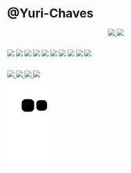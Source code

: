 # @Yuri-Chaves
<div align="center">
  <a href="https://github.com/Yuri-Chaves">
    <img height="180em" src="https://github-readme-stats.vercel.app/api?username=Yuri-Chaves&count_private=true&show_icons=true&theme=tokyonight" />
    <img height="180em" src="https://github-readme-stats.vercel.app/api/top-langs/?username=Yuri-Chaves&layout=compact&theme=tokyonight" />
  </a>
</div>

##

<div>
  <img height="50px" src="https://cdn.jsdelivr.net/gh/devicons/devicon/icons/python/python-original.svg" />
  <img height="50px" src="https://cdn.jsdelivr.net/gh/devicons/devicon/icons/html5/html5-original.svg" />
  <img height="50px" src="https://cdn.jsdelivr.net/gh/devicons/devicon/icons/css3/css3-original.svg" />
  <img height="50px" src="https://cdn.jsdelivr.net/gh/devicons/devicon/icons/javascript/javascript-original.svg" />
  <img height="50px" src="https://cdn.jsdelivr.net/gh/devicons/devicon/icons/java/java-original.svg" />
  <img height="50px" src="https://cdn.jsdelivr.net/gh/devicons/devicon/icons/php/php-original.svg" />
  <img height="50px" src="https://cdn.jsdelivr.net/gh/devicons/devicon/icons/c/c-original.svg" />
  <img height="50px" src="https://cdn.jsdelivr.net/gh/devicons/devicon/icons/csharp/csharp-original.svg" />
  <img height="50px" src="https://cdn.jsdelivr.net/gh/devicons/devicon/icons/dotnetcore/dotnetcore-original.svg" />
  <img height="50px" src="https://cdn.jsdelivr.net/gh/devicons/devicon/icons/react/react-original.svg" />
</div>

##

<div>
  <a href="https://www.facebook.com/yuri.chaves.904/" target="_blank">
    <img src="https://img.shields.io/badge/Facebook-1877F2?style=for-the-badge&logo=facebook&logoColor=white" />
  </a>
  <a href="https://www.instagram.com/yuri.chaves.904/" target="_blank">
    <img src="https://img.shields.io/badge/Instagram-E4405F?style=for-the-badge&logo=instagram&logoColor=white" />
  </a>
  <a href="https://api.whatsapp.com/send?phone=5555991197132" target="_blank" >
    <img src="https://img.shields.io/badge/WhatsApp-25D366?style=for-the-badge&logo=whatsapp&logoColor=white" />
  </a>
  <a href="https://www.udemy.com/user/yuri-chaves-5/" target="_blank">
    <img src="https://img.shields.io/badge/Udemy-EC5252?style=for-the-badge&logo=Udemy&logoColor=white" />
  </a>
  
  ![Snake animation](https://github.com/Yuri-Chaves/Yuri-Chaves/blob/output/github-contribution-grid-snake.svg)
 
</div>
